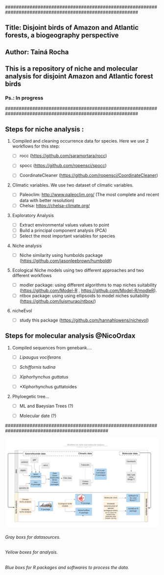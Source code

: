 #########################################################################################################
## Title: Disjoint birds of Amazon and Atlantic forests, a biogeography perspective
## Author: Tainá Rocha
## This is a repository of niche and molecular analysis for disjoint Amazon and Atlantic forest birds
### Ps.: In progress
#########################################################################################################

										
## Steps for niche analysis :

1. Compiled and cleaning occurrence data for species. Here we use 2 workflows for this step:

    - [ ] rocc (https://github.com/saramortara/rocc)
  
    - [ ] spocc (https://github.com/ropensci/spocc)
    
    - [ ] CoordinateCleaner (https://github.com/ropensci/CoordinateCleaner)
    
2. Climatic variables. We use two dataset of climatic variables.
 
    - [ ] Paleoclim: http://www.paleoclim.org/ (The most complete and recent data with better resolution)
    - [ ] Chelsa: https://chelsa-climate.org/ 
    
3. Exploratory Analysis 

    - [ ]  Extract environmental values values to point 
    - [ ]  Build a principal component analysis (PCA)
    - [ ]  Select the most important variables for species
      
4. Niche analysis 

    - [ ]  Niche similarity using humbolds package (https://github.com/jasonleebrown/humboldt)
      
5. Ecological Niche models using two different approaches and two different workflows

    - [ ] modler package: using different algorithms to map niches suitability  (https://github.com/Model-R , https://github.com/Model-R/modleR).      
    - [ ] ntbox package: using using ellipsoids to model niches suitability (https://github.com/luismurao/ntbox/)
      
 6. nicheEvol
 
    - [ ] study this package (https://github.com/hannahlowens/nichevol)
      
## Steps for molecular analysis @NicoOrdax 

1. Compiled sequences from genebank....

    - [ ] *Lipaugus vociferans*
    - [ ] *Schiffornis tudina*
    - [ ] *Xiphorhynchus guttatus*
    - [ ] *Xiphorhynchus guttatoides 
     

2. Phyloegetic tree... 

    - [ ] ML and Baeysian Trees (?)
    - [ ] Molecular date (?)
    
    
     
##############################################################################################


![](docs/workflow.png)



###### Gray boxs for datasources.

###### Yellow boxes for analysis.

 ###### Blue boxs for R packages and softwares to process the data.


